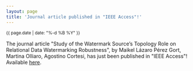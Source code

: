 ```yaml
---
layout: page
title: 'Journal article published in "IEEE Access"!'
---
```


<small>{{ page.date | date: "%-d %B %Y" }}</small>

The journal article "Study of the Watermark Source’s Topology Role on Relational Data Watermarking Robustness", by Maikel Lázaro Pérez Gort, Martina Olliaro, Agostino Cortesi, has just been published in "IEEE Access"! Available [here](https://doi.org/10.1109/ACCESS.2024.3364760).
